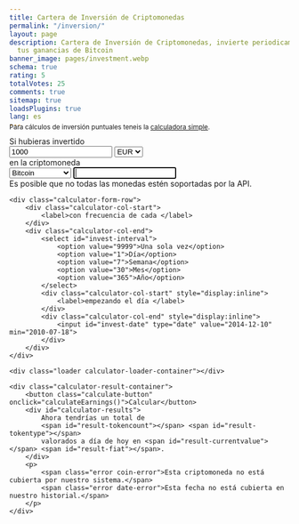 ```yaml
---
title: Cartera de Inversión de Criptomonedas
permalink: "/inversion/"
layout: page
description: Cartera de Inversión de Criptomonedas, invierte periodicamente y calcula
  tus ganancias de Bitcoin
banner_image: pages/investment.webp
schema: true
rating: 5
totalVotes: 25
comments: true
sitemap: true
loadsPlugins: true
lang: es
---
```


<div style="margin-bottom: 10px">
    <div style="margin-top:-25px">
        <small>Para cálculos de inversión puntuales teneis la <a href="/calculadora">calculadora simple</a>.</small>
    </div>
</div>
<div class="calculator-block" style="margin-bottom: 20px">
    <div class="calculator-form-row">
        <div class="calculator-col-start">
            <label>Si hubieras invertido</label>
        </div>
        <div class="calculator-col-end">
            <input id="invest-quantity" type="number" value="1000">
            <select id="invest-fiat">
                <option>EUR</option>
                <option>USD</option>
            </select>
        </div>
    </div>
    <div class="calculator-form-row">
        <div class="calculator-col-start">
            <label>en la criptomoneda</label>
        </div>
        <div class="calculator-col-end">
			<select id="invest-currency" onchange="updateInputMinDate()">
				<option value="BTC"  min="2010-07-18">Bitcoin</option>
				<option value="ETH"  min="2015-08-08" disabled>Ethereum</option>
				<option value="LTC"  min="2013-09-15" disabled>Litecoin</option>
                <option value="IOT"  min="2017-06-14" disabled>IOTA</option>
				<option value="XMR"  min="2015-01-27" disabled>Monero</option>
				<option value="DASH" min="2014-02-04" disabled>Dash</option>
				<option value="XRP"  min="2015-01-30" disabled>Ripple</option>
				<option class="editable" disabled>Otra moneda...</option>
			</select>
            <input width="150" class="calculator-othercoins" autofocus />
        </div>
    </div>
    <div class="calculator-othercoins"><span>Es posible que no todas las monedas estén soportadas por la API.</span></div>

    <div class="calculator-form-row">
        <div class="calculator-col-start">
            <label>con frecuencia de cada </label>
        </div>
        <div class="calculator-col-end">
            <select id="invest-interval">
                <option value="9999">Una sola vez</option>
                <option value="1">Día</option>
                <option value="7">Semana</option>
                <option value="30">Mes</option>
                <option value="365">Año</option>
            </select>
            <div class="calculator-col-start" style="display:inline">
                <label>empezando el día </label>
            </div>
            <div class="calculator-col-end" style="display:inline">
                <input id="invest-date" type="date" value="2014-12-10" min="2010-07-18">
            </div>
        </div>
    </div>

    <div class="loader calculator-loader-container"></div>
    
    <div class="calculator-result-container">
        <button class="calculate-button" onclick="calculateEarnings()">Calcular</button>
        <div id="calculator-results">
            Ahora tendrías un total de 
            <span id="result-tokencount"></span> <span id="result-tokentype"></span>
            valorados a día de hoy en <span id="result-currentvalue"></span> <span id="result-fiat"></span>.
        </div>
        <p>
            <span class="error coin-error">Esta criptomoneda no está cubierta por nuestro sistema.</span>
            <span class="error date-error">Esta fecha no está cubierta en nuestro historial.</span>
        </p>
    </div>
</div>

<table id="investment-table" class="display" width="100%"></table>

<div class="ad-space">
    <!-- Calculator Banner -->
    <ins class="adsbygoogle white-ad"
         style="display:block"
         data-ad-client="ca-pub-1252171391624665"
         data-ad-slot="1002456567"
         data-ad-format="auto"
         data-full-width-responsive="true"></ins>
    <script>
         (adsbygoogle = window.adsbygoogle || []).push({});
    </script>
</div>

<script src="{{ site.baseurl }}/js/plugins.js?{{site.time | date: '%s%N'}}"></script>
<script src="{{ site.baseurl }}/js/lang.js?{{site.time | date: '%s%N'}}"></script>
<script defer src="{{ site.baseurl }}/js/calculator-common.js?{{site.time | date: '%s%N'}}"></script>
<script defer src="{{ site.baseurl }}/js/invest.js?{{site.time | date: '%s%N'}}"></script>

<script type="text/javascript" src="https://cdn.datatables.net/v/dt/dt-1.10.16/datatables.min.js"></script>
<script type="text/javascript" src="https://cdn.datatables.net/plug-ins/1.10.16/api/processing().js"></script>
<script type="text/javascript" src="https://cdn.datatables.net/responsive/2.2.1/js/dataTables.responsive.min.js"></script>
